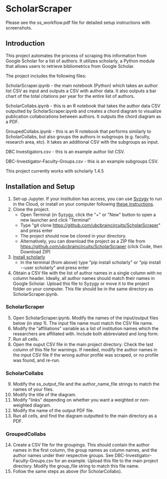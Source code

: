 # ScholarScraper

Please see the ss_workflow.pdf file for detailed setup instructions with screenshots. 


## Introduction


This project automates the process of scraping this information from Google Scholar for a list of authors. It utilizes scholarly, a Python module that allows users to retrieve bibliometrics from Google Scholar.

The project includes the following files:

ScholarScraper.ipynb - the main notebook (Python) which takes an author list CSV as input and outputs a CSV with author data. It also outputs a bar chart of the total citations per year for the entire list of authors.

ScholarCollabs.ipynb - this is an R notebook that takes the author data CSV outputted by ScholarScraper.ipynb and creates a chord diagram to visualize publication collaborations between authors. It outputs the chord diagram as a PDF.

GroupedCollabs.ipynb - this is an R notebook that performs similarly to ScholarCollabs, but also groups the authors in subgroups (e.g. faculty, research area, etc). It takes an additional CSV with the subgroups as input.

DBC Investigators.csv - this is an example author list CSV. 

DBC-Investigator-Faculty-Groups.csv - this is an example subgroups CSV. 

This project currently works with scholarly 1.4.5

## Installation and Setup

1. Set-up Jupyter. If your institution has access, you can use [Syzygy](https://syzygy.ca/) to run in the Cloud, or install on your computer following [these instructions](https://jupyter.org/install).
2. Clone the project.
    - Open Terminal (in Syzygy, click the "+" or "New" button to open a new launcher and click "Terminal"
    - Type  "git clone https://github.com/ubcbraincircuits/ScholarScraper" and press enter
    - The project should now be cloned in your directory. 
    - Alternatively, you can download the project as a ZIP file from https://github.com/ubcbraincircuits/ScholarScraper (click Code, then Download ZIP)
3. [Install scholarly](https://pypi.org/project/scholarly/)
    - In the terminal (from above) type "pip install scholarly" or "pip install --user scholarly" and press enter
4. Obtain a CSV file with the list of author names in a single column with no column header. Ideally, all author names should match their names in Google Scholar. Upload this file to Syzygy or move it to the project folder on your computer. This file should be in the same directory as ScholarScraper.ipynb. 

### ScholarScraper
5. Open ScholarScraper.ipynb. Modify the names of the input/output files below (in step 1). The input file name must match the CSV file name. 
6. Modify the "affiliations" variable as a list of institution names which the researchers are affiliated with. Include both abbreviated and long form.  
7. Run all cells. 
8. Open the ouput CSV file in the main project directory. Check the last column of this file for warnings. If needed, modify the author names in the input CSV file if the wrong author profile was scraped, or no profile was found, and re-run.

### ScholarCollabs
9. Modify the ss_output_file and the author_name_file strings to match the names of your files.
10. Modify the title of the diagram.
11. Modify "links" depending on whether you want a weighted or non-weighted diagram.
12. Modify the name of the output PDF file.
13. Run all cells, and find the diagram outputted to the main directory as a PDF. 


### GroupedCollabs
14. Create a CSV file for the groupings. This should contain the author names in the first column, the group names as column names, and the author names under their respective groups. See DBC-Investigator-Faculty-Groups.csv for an example. Upload this file to the main project directory. Modify the group_file string to match this file name.
15. Follow the same steps as above (for ScholarCollabs). 


